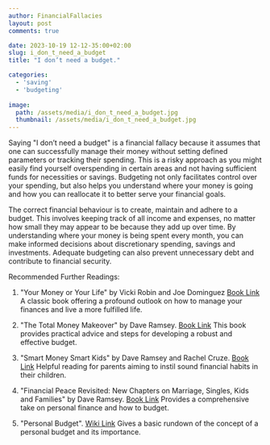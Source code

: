 ```yaml
---
author: FinancialFallacies
layout: post
comments: true

date: 2023-10-19 12-12-35:00+02:00  
slug: i_don_t_need_a_budget
title: "I don’t need a budget."

categories:
  - 'saving'
  - 'budgeting'
  
image:
  path: /assets/media/i_don_t_need_a_budget.jpg
  thumbnail: /assets/media/i_don_t_need_a_budget.jpg
---
```


Saying "I don’t need a budget" is a financial fallacy because it assumes that one can successfully manage their money without setting defined parameters or tracking their spending. This is a risky approach as you might easily find yourself overspending in certain areas and not having sufficient funds for necessities or savings. Budgeting not only facilitates control over your spending, but also helps you understand where your money is going and how you can reallocate it to better serve your financial goals.

The correct financial behaviour is to create, maintain and adhere to a budget. This involves keeping track of all income and expenses, no matter how small they may appear to be because they add up over time. By understanding where your money is being spent every month, you can make informed decisions about discretionary spending, savings and investments. Adequate budgeting can also prevent unnecessary debt and contribute to financial security.

Recommended Further Readings: 

1. "Your Money or Your Life" by Vicki Robin and Joe Dominguez [Book Link](https://www.amazon.com/Your-Money-Life-Transforming-Relationship/dp/0143115766)
A classic book offering a profound outlook on how to manage your finances and live a more fulfilled life.

2. "The Total Money Makeover" by Dave Ramsey. [Book Link](https://www.amazon.com/Total-Money-Makeover-Classic-Financial/dp/1595555277)
This book provides practical advice and steps for developing a robust and effective budget.

3. "Smart Money Smart Kids" by Dave Ramsey and Rachel Cruze. [Book Link](https://www.amazon.com/Smart-Money-Kids-Raising-Generation/dp/1937077632)
Helpful reading for parents aiming to instil sound financial habits in their children.

4. "Financial Peace Revisited: New Chapters on Marriage, Singles, Kids and Families" by Dave Ramsey. [Book Link](https://www.amazon.com/Financial-Peace-Revisited-Chapters-Marriage/dp/0670032085)
Provides a comprehensive take on personal finance and how to budget. 

5. "Personal Budget". [Wiki Link](https://en.wikipedia.org/wiki/Personal_budget)
Gives a basic rundown of the concept of a personal budget and its importance.
